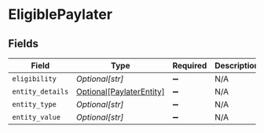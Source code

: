 # EligiblePaylater


## Fields

| Field                                                             | Type                                                              | Required                                                          | Description                                                       | Example                                                           |
| ----------------------------------------------------------------- | ----------------------------------------------------------------- | ----------------------------------------------------------------- | ----------------------------------------------------------------- | ----------------------------------------------------------------- |
| `eligibility`                                                     | *Optional[str]*                                                   | :heavy_minus_sign:                                                | N/A                                                               | true                                                              |
| `entity_details`                                                  | [Optional[PaylaterEntity]](../../models/shared/paylaterentity.md) | :heavy_minus_sign:                                                | N/A                                                               |                                                                   |
| `entity_type`                                                     | *Optional[str]*                                                   | :heavy_minus_sign:                                                | N/A                                                               | paylater                                                          |
| `entity_value`                                                    | *Optional[str]*                                                   | :heavy_minus_sign:                                                | N/A                                                               | olapostpaid                                                       |